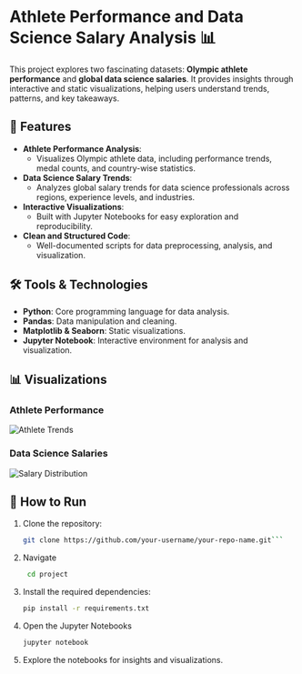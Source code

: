 # Athlete Performance and Data Science Salary Analysis 📊

This project explores two fascinating datasets: **Olympic athlete performance** and **global data science salaries**. It provides insights through interactive and static visualizations, helping users understand trends, patterns, and key takeaways.

## 🚀 Features

- **Athlete Performance Analysis**:
  - Visualizes Olympic athlete data, including performance trends, medal counts, and country-wise statistics.
- **Data Science Salary Trends**:
  - Analyzes global salary trends for data science professionals across regions, experience levels, and industries.
- **Interactive Visualizations**:
  - Built with Jupyter Notebooks for easy exploration and reproducibility.
- **Clean and Structured Code**:
  - Well-documented scripts for data preprocessing, analysis, and visualization.

## 🛠️ Tools & Technologies

- **Python**: Core programming language for data analysis.
- **Pandas**: Data manipulation and cleaning.
- **Matplotlib & Seaborn**: Static visualizations.
- **Jupyter Notebook**: Interactive environment for analysis and visualization.


## 📊 Visualizations

### Athlete Performance
![Athlete Trends](visuals/athlete_trends.png)

### Data Science Salaries
![Salary Distribution](visuals/salary_distribution.png)

## 🌟 How to Run

1. Clone the repository:
   ```bash
   git clone https://github.com/your-username/your-repo-name.git```
2. Navigate
   ```bash
    cd project
3. Install the required dependencies:
    ```bash
    pip install -r requirements.txt
4. Open the Jupyter Notebooks
     ```bash
    jupyter notebook
5. Explore the notebooks for insights and visualizations.
